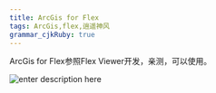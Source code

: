 ```yaml
---
title: ArcGis for Flex
tags: ArcGis,flex,逍遥神风
grammar_cjkRuby: true
---
```


ArcGis for Flex参照Flex Viewer开发，亲测，可以使用。

![enter description here][1]


  [1]: ./images/20151016215936.jpg "20151016215936.jpg"
